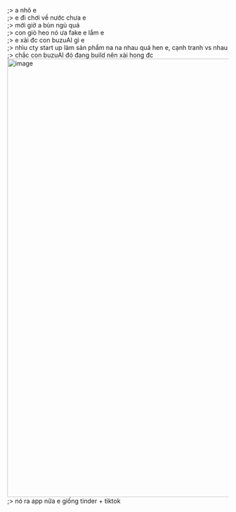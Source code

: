 ;> a nhô e<br>
;> e đi chơi về nước chưa e<br>
;> mới giờ a bùn ngủ quá<br>
;> con giò heo nó ưa fake e lắm e<br>
;> e xài đc con buzuAI gì e<br>
;> nhìu cty start up làm sản phẩm na na nhau quá hen e, cạnh tranh vs nhau<br>
;> chắc con buzuAI đó đang build nên xài hong đc<br>
<img width="1052" height="996" alt="image" src="https://github.com/user-attachments/assets/8f14b110-157b-47be-a46c-d8644c99487d" /><br>
;> nó ra app nữa e giống tinder + tiktok
